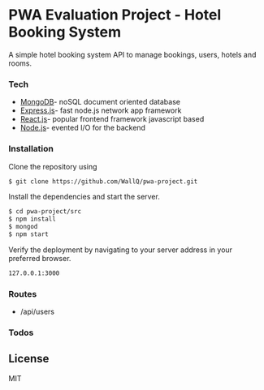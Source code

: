 # PWA Evaluation Project - Hotel Booking System
A simple hotel booking system API to manage bookings, users, hotels and rooms.

### Tech
* [MongoDB]- noSQL document oriented database
* [Express.js]- fast node.js network app framework
* [React.js]- popular frontend framework javascript based
* [Node.js]- evented I/O for the backend

### Installation
Clone the repository using

```sh
$ git clone https://github.com/WallQ/pwa-project.git
```
Install the dependencies and start the server.

```sh
$ cd pwa-project/src
$ npm install
$ mongod
$ npm start
```
Verify the deployment by navigating to your server address in your preferred browser.

```sh
127.0.0.1:3000
```

### Routes
* /api/users

### Todos

License
----
MIT

[MongoDB]:<https://www.mongodb.com/>
[Express.js]: <https://expressjs.com/>
[React.js]: <https://reactjs.org/>
[Node.js]: <https://nodejs.org/>